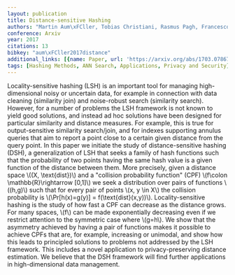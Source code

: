 ```yaml
---
layout: publication
title: Distance-sensitive Hashing
authors: "Martin Aum\xFCller, Tobias Christiani, Rasmus Pagh, Francesco Silvestri"
conference: Arxiv
year: 2017
citations: 13
bibkey: "aum\xFCller2017distance"
additional_links: [{name: Paper, url: 'https://arxiv.org/abs/1703.07867'}]
tags: [Hashing Methods, ANN Search, Applications, Privacy and Security]
---
```

Locality-sensitive hashing (LSH) is an important tool for managing
high-dimensional noisy or uncertain data, for example in connection with data
cleaning (similarity join) and noise-robust search (similarity search).
However, for a number of problems the LSH framework is not known to yield good
solutions, and instead ad hoc solutions have been designed for particular
similarity and distance measures. For example, this is true for
output-sensitive similarity search/join, and for indexes supporting annulus
queries that aim to report a point close to a certain given distance from the
query point.
  In this paper we initiate the study of distance-sensitive hashing (DSH), a
generalization of LSH that seeks a family of hash functions such that the
probability of two points having the same hash value is a given function of the
distance between them. More precisely, given a distance space \\((X,
\text\{dist\})\\) and a "collision probability function" (CPF) \\(f\colon
\mathbb\{R\}\rightarrow [0,1]\\) we seek a distribution over pairs of functions
\\((h,g)\\) such that for every pair of points \\(x, y \in X\\) the collision
probability is \\(\Pr[h(x)=g(y)] = f(\text\{dist\}(x,y))\\). Locality-sensitive
hashing is the study of how fast a CPF can decrease as the distance grows. For
many spaces, \\(f\\) can be made exponentially decreasing even if we restrict
attention to the symmetric case where \\(g=h\\). We show that the asymmetry
achieved by having a pair of functions makes it possible to achieve CPFs that
are, for example, increasing or unimodal, and show how this leads to principled
solutions to problems not addressed by the LSH framework. This includes a novel
application to privacy-preserving distance estimation. We believe that the DSH
framework will find further applications in high-dimensional data management.